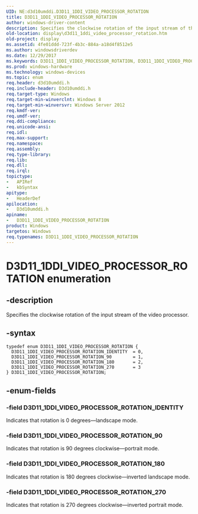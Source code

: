 ```yaml
---
UID: NE:d3d10umddi.D3D11_1DDI_VIDEO_PROCESSOR_ROTATION
title: D3D11_1DDI_VIDEO_PROCESSOR_ROTATION
author: windows-driver-content
description: Specifies the clockwise rotation of the input stream of the video processor.
old-location: display\d3d11_1ddi_video_processor_rotation.htm
old-project: display
ms.assetid: 4fe01ddd-723f-4b3c-884a-a18d4f8512e5
ms.author: windowsdriverdev
ms.date: 12/29/2017
ms.keywords: D3D11_1DDI_VIDEO_PROCESSOR_ROTATION, D3D11_1DDI_VIDEO_PROCESSOR_ROTATION_IDENTITY, D3D11_1DDI_VIDEO_PROCESSOR_ROTATION enumeration [Display Devices], d3d10umddi/D3D11_1DDI_VIDEO_PROCESSOR_ROTATION_90, d3d10umddi/D3D11_1DDI_VIDEO_PROCESSOR_ROTATION_180, d3d10umddi/D3D11_1DDI_VIDEO_PROCESSOR_ROTATION_IDENTITY, D3D11_1DDI_VIDEO_PROCESSOR_ROTATION_90, display.d3d11_1ddi_video_processor_rotation, d3d10umddi/D3D11_1DDI_VIDEO_PROCESSOR_ROTATION_270, d3d10umddi/D3D11_1DDI_VIDEO_PROCESSOR_ROTATION, D3D11_1DDI_VIDEO_PROCESSOR_ROTATION_270, D3D11_1DDI_VIDEO_PROCESSOR_ROTATION_180
ms.prod: windows-hardware
ms.technology: windows-devices
ms.topic: enum
req.header: d3d10umddi.h
req.include-header: D3d10umddi.h
req.target-type: Windows
req.target-min-winverclnt: Windows 8
req.target-min-winversvr: Windows Server 2012
req.kmdf-ver: 
req.umdf-ver: 
req.ddi-compliance: 
req.unicode-ansi: 
req.idl: 
req.max-support: 
req.namespace: 
req.assembly: 
req.type-library: 
req.lib: 
req.dll: 
req.irql: 
topictype:
-	APIRef
-	kbSyntax
apitype:
-	HeaderDef
apilocation:
-	D3d10umddi.h
apiname:
-	D3D11_1DDI_VIDEO_PROCESSOR_ROTATION
product: Windows
targetos: Windows
req.typenames: D3D11_1DDI_VIDEO_PROCESSOR_ROTATION
---
```


# D3D11_1DDI_VIDEO_PROCESSOR_ROTATION enumeration


## -description


Specifies the clockwise rotation of the input stream of the video processor.


## -syntax


````
typedef enum D3D11_1DDI_VIDEO_PROCESSOR_ROTATION { 
  D3D11_1DDI_VIDEO_PROCESSOR_ROTATION_IDENTITY  = 0,
  D3D11_1DDI_VIDEO_PROCESSOR_ROTATION_90        = 1,
  D3D11_1DDI_VIDEO_PROCESSOR_ROTATION_180       = 2,
  D3D11_1DDI_VIDEO_PROCESSOR_ROTATION_270       = 3
} D3D11_1DDI_VIDEO_PROCESSOR_ROTATION;
````


## -enum-fields




### -field D3D11_1DDI_VIDEO_PROCESSOR_ROTATION_IDENTITY

Indicates that rotation is 0 degrees—landscape mode.


### -field D3D11_1DDI_VIDEO_PROCESSOR_ROTATION_90

Indicates that rotation is 90 degrees clockwise—portrait mode.


### -field D3D11_1DDI_VIDEO_PROCESSOR_ROTATION_180

Indicates that rotation is 180 degrees clockwise—inverted landscape mode.


### -field D3D11_1DDI_VIDEO_PROCESSOR_ROTATION_270

Indicates that rotation is 270 degrees clockwise—inverted portrait mode.

